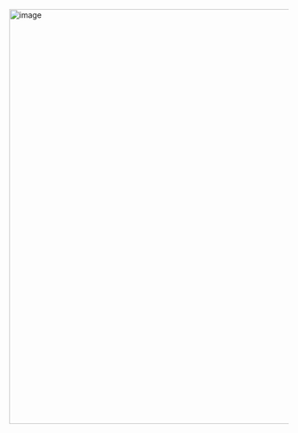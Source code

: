 <img width="1183" height="748" alt="image" src="https://github.com/user-attachments/assets/b812fd4d-4dc3-483f-bd32-174e3ab9dfe1" />
